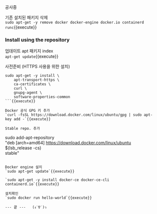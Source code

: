 공사중


기존 설치된 패키지 삭제  
`sudo apt-get -y remove docker docker-engine docker.io containerd runc`{{execute}}


### Install using the repository

업데이트 apt 패키지 index  
`apt-get update`{{execute}}

사전준비 (HTTPS 사용을 위한 설치)    
```
sudo apt-get -y install \
    apt-transport-https \
    ca-certificates \
    curl \
    gnupg-agent \
    software-properties-common
```{{execute}}

Docker 공식 GPG 키 추가   
`curl -fsSL https://download.docker.com/linux/ubuntu/gpg | sudo apt-key add -`{{execute}}

Stable repo. 추가  
```
sudo add-apt-repository \
   "deb [arch=amd64] https://download.docker.com/linux/ubuntu \
   $(lsb_release -cs) \
   stable"
```{{execute}}

Docker engine 설치   
`sudo apt-get update`{{execute}}  

`sudo apt-get -y install docker-ce docker-ce-cli containerd.io`{{execute}}

설치확인  
`sudo docker run hello-world`{{execute}}

--- 끝 ---   (ง˙∇˙)ว
